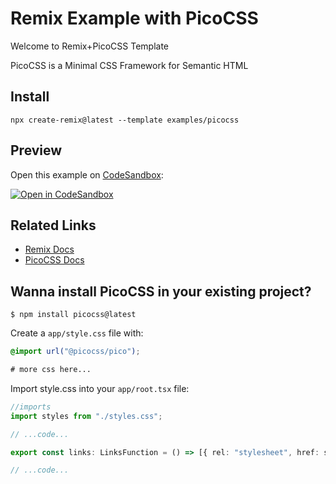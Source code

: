 # Remix Example with PicoCSS

Welcome to Remix+PicoCSS Template

PicoCSS is a Minimal CSS Framework for Semantic HTML

## Install

```
npx create-remix@latest --template examples/picocss
```

## Preview

Open this example on [CodeSandbox](https://codesandbox.com):

[![Open in CodeSandbox](https://codesandbox.io/static/img/play-codesandbox.svg)](https://codesandbox.io/s/github/remix-run/examples/picocss/tree/main/picocss)



## Related Links

- [Remix Docs](https://remix.run/docs)
- [PicoCSS Docs](https://picocss.com/docs/)


## Wanna install PicoCSS in your existing project?

```console
$ npm install picocss@latest
```

Create a `app/style.css` file with: 

```css
@import url("@picocss/pico");

# more css here...
```

Import  style.css into your `app/root.tsx` file:

```ts
//imports
import styles from "./styles.css";

// ...code...

export const links: LinksFunction = () => [{ rel: "stylesheet", href: styles }];

// ...code...
```


